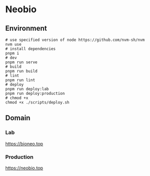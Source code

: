 # Neobio

## Environment

```shell
# use specified version of node https://github.com/nvm-sh/nvm
nvm use
# install dependencies
pnpm i
# dev
pnpm run serve
# build
pnpm run build
# lint
pnpm run lint
# deploy
pnpm run deploy:lab
pnpm run deploy:production
# chmod +x
chmod +x ./scripts/deploy.sh
```

## Domain

### Lab

https://bioneo.top

### Production

https://neobio.top
